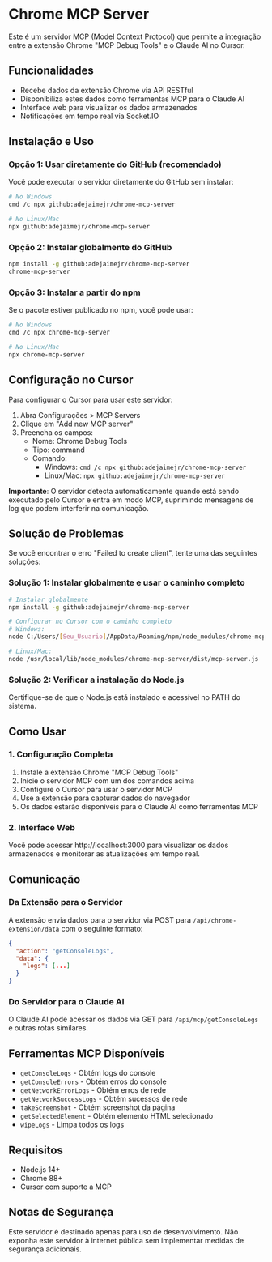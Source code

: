 # Chrome MCP Server

Este é um servidor MCP (Model Context Protocol) que permite a integração entre a extensão Chrome "MCP Debug Tools" e o Claude AI no Cursor.

## Funcionalidades

- Recebe dados da extensão Chrome via API RESTful
- Disponibiliza estes dados como ferramentas MCP para o Claude AI
- Interface web para visualizar os dados armazenados
- Notificações em tempo real via Socket.IO

## Instalação e Uso

### Opção 1: Usar diretamente do GitHub (recomendado)

Você pode executar o servidor diretamente do GitHub sem instalar:

```bash
# No Windows
cmd /c npx github:adejaimejr/chrome-mcp-server

# No Linux/Mac
npx github:adejaimejr/chrome-mcp-server
```

### Opção 2: Instalar globalmente do GitHub

```bash
npm install -g github:adejaimejr/chrome-mcp-server
chrome-mcp-server
```

### Opção 3: Instalar a partir do npm

Se o pacote estiver publicado no npm, você pode usar:

```bash
# No Windows
cmd /c npx chrome-mcp-server

# No Linux/Mac
npx chrome-mcp-server
```

## Configuração no Cursor

Para configurar o Cursor para usar este servidor:

1. Abra Configurações > MCP Servers
2. Clique em "Add new MCP server"
3. Preencha os campos:
   - Nome: Chrome Debug Tools
   - Tipo: command
   - Comando: 
     - Windows: `cmd /c npx github:adejaimejr/chrome-mcp-server`
     - Linux/Mac: `npx github:adejaimejr/chrome-mcp-server`

**Importante**: O servidor detecta automaticamente quando está sendo executado pelo Cursor e entra em modo MCP, suprimindo mensagens de log que podem interferir na comunicação.

## Solução de Problemas

Se você encontrar o erro "Failed to create client", tente uma das seguintes soluções:

### Solução 1: Instalar globalmente e usar o caminho completo

```bash
# Instalar globalmente
npm install -g github:adejaimejr/chrome-mcp-server

# Configurar no Cursor com o caminho completo
# Windows:
node C:/Users/[Seu_Usuario]/AppData/Roaming/npm/node_modules/chrome-mcp-server/dist/mcp-server.js

# Linux/Mac:
node /usr/local/lib/node_modules/chrome-mcp-server/dist/mcp-server.js
```

### Solução 2: Verificar a instalação do Node.js

Certifique-se de que o Node.js está instalado e acessível no PATH do sistema.

## Como Usar

### 1. Configuração Completa

1. Instale a extensão Chrome "MCP Debug Tools"
2. Inicie o servidor MCP com um dos comandos acima
3. Configure o Cursor para usar o servidor MCP
4. Use a extensão para capturar dados do navegador
5. Os dados estarão disponíveis para o Claude AI como ferramentas MCP

### 2. Interface Web

Você pode acessar http://localhost:3000 para visualizar os dados armazenados e monitorar as atualizações em tempo real.

## Comunicação

### Da Extensão para o Servidor

A extensão envia dados para o servidor via POST para `/api/chrome-extension/data` com o seguinte formato:

```json
{
  "action": "getConsoleLogs",
  "data": {
    "logs": [...]
  }
}
```

### Do Servidor para o Claude AI

O Claude AI pode acessar os dados via GET para `/api/mcp/getConsoleLogs` e outras rotas similares.

## Ferramentas MCP Disponíveis

- `getConsoleLogs` - Obtém logs do console
- `getConsoleErrors` - Obtém erros do console
- `getNetworkErrorLogs` - Obtém erros de rede
- `getNetworkSuccessLogs` - Obtém sucessos de rede
- `takeScreenshot` - Obtém screenshot da página
- `getSelectedElement` - Obtém elemento HTML selecionado
- `wipeLogs` - Limpa todos os logs

## Requisitos

- Node.js 14+
- Chrome 88+
- Cursor com suporte a MCP

## Notas de Segurança

Este servidor é destinado apenas para uso de desenvolvimento. Não exponha este servidor à internet pública sem implementar medidas de segurança adicionais.